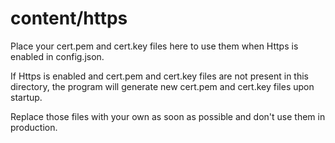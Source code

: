 # content/https

Place your cert.pem and cert.key files here to use them when Https is enabled in config.json.

If Https is enabled and cert.pem and cert.key files are not present in this directory, the program will generate new cert.pem and cert.key files upon startup.

Replace those files with your own as soon as possible and don't use them in production.
